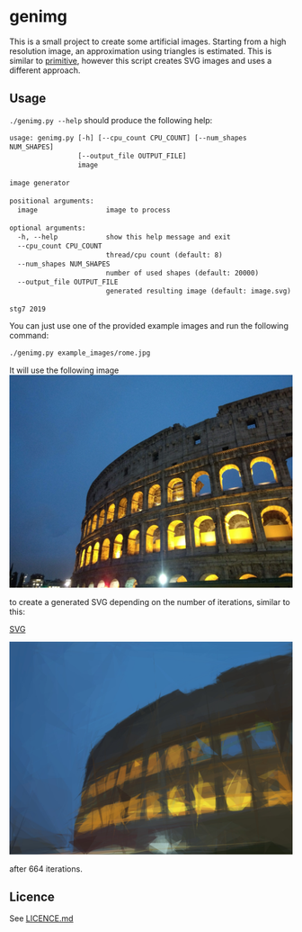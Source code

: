 # genimg

This is a small project to create some artificial images.
Starting from a high resolution image, an approximation using triangles is estimated.
This is similar to [primitive](https://github.com/fogleman/primitive), however this script creates SVG images and uses a different approach.

## Usage

`./genimg.py --help` should produce the following help:

```
usage: genimg.py [-h] [--cpu_count CPU_COUNT] [--num_shapes NUM_SHAPES]
                 [--output_file OUTPUT_FILE]
                 image

image generator

positional arguments:
  image                 image to process

optional arguments:
  -h, --help            show this help message and exit
  --cpu_count CPU_COUNT
                        thread/cpu count (default: 8)
  --num_shapes NUM_SHAPES
                        number of used shapes (default: 20000)
  --output_file OUTPUT_FILE
                        generated resulting image (default: image.svg)

stg7 2019
```

You can just use one of the provided example images and run the following command:

```bash
./genimg.py example_images/rome.jpg
```
It will use the following image
![](./example_images/rome.jpg)

to create a generated SVG depending on the number of iterations, similar to this:

[SVG](./generated/664_rome.svg)

![](./generated/664_rome.jpg)

after 664 iterations.




## Licence
See [LICENCE.md](LICENCE.md)
